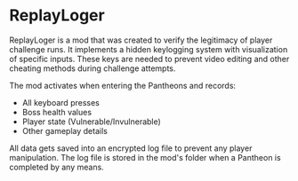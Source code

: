 # ReplayLoger
ReplayLoger is a mod that was created to verify the legitimacy of player challenge runs. It implements a hidden keylogging system with visualization of specific inputs. These keys are needed to prevent video editing and other cheating methods during challenge attempts.

The mod activates when entering the Pantheons and records:
* All keyboard presses
* Boss health values
* Player state (Vulnerable/Invulnerable)
* Other gameplay details

All data gets saved into an encrypted log file to prevent any player manipulation. The log file is stored in the mod's folder when a Pantheon is completed by any means.